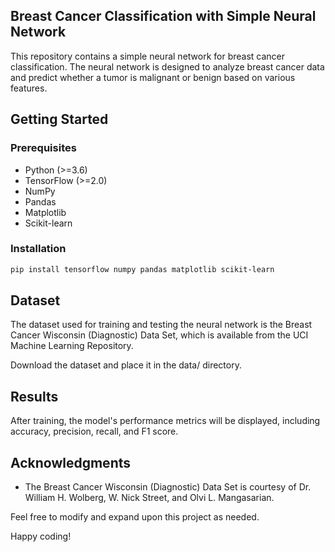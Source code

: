 ## Breast Cancer Classification with Simple Neural Network

This repository contains a simple neural network for breast cancer classification. The neural network is designed to analyze breast cancer data and predict whether a tumor is malignant or benign based on various features.

## Getting Started
### Prerequisites

* Python (>=3.6)
* TensorFlow (>=2.0)
* NumPy
* Pandas
* Matplotlib
* Scikit-learn

### Installation
```bash
pip install tensorflow numpy pandas matplotlib scikit-learn
```

## Dataset

The dataset used for training and testing the neural network is the Breast Cancer Wisconsin (Diagnostic) Data Set, which is available from the UCI Machine Learning Repository.

Download the dataset and place it in the data/ directory.

## Results

After training, the model's performance metrics will be displayed, including accuracy, precision, recall, and F1 score.

## Acknowledgments
* The Breast Cancer Wisconsin (Diagnostic) Data Set is courtesy of Dr. William H. Wolberg, W. Nick Street, and Olvi L. Mangasarian.

Feel free to modify and expand upon this project as needed.

Happy coding!
